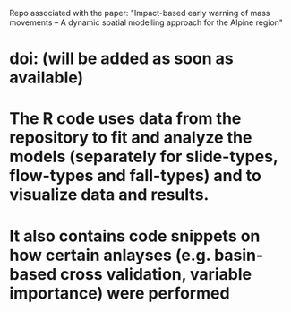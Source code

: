 Repo associated with the paper: "Impact-based early warning of mass movements – A dynamic spatial modelling approach for the Alpine region"
# doi: (will be added as soon as available)

# The R code uses data from the repository to fit and analyze the models (separately for slide-types, flow-types and fall-types) and to visualize data and results.
# It also contains code snippets on how certain anlayses (e.g. basin-based cross validation, variable importance) were performed
